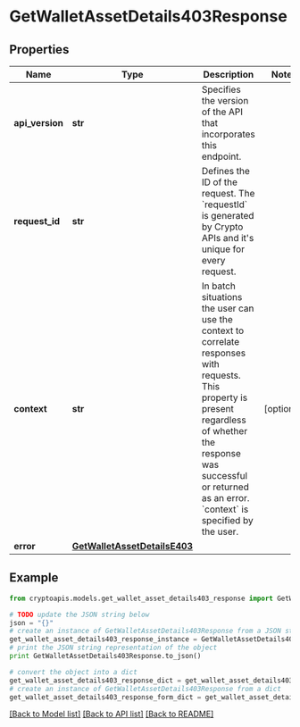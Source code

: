 # GetWalletAssetDetails403Response


## Properties
Name | Type | Description | Notes
------------ | ------------- | ------------- | -------------
**api_version** | **str** | Specifies the version of the API that incorporates this endpoint. | 
**request_id** | **str** | Defines the ID of the request. The &#x60;requestId&#x60; is generated by Crypto APIs and it&#39;s unique for every request. | 
**context** | **str** | In batch situations the user can use the context to correlate responses with requests. This property is present regardless of whether the response was successful or returned as an error. &#x60;context&#x60; is specified by the user. | [optional] 
**error** | [**GetWalletAssetDetailsE403**](GetWalletAssetDetailsE403.md) |  | 

## Example

```python
from cryptoapis.models.get_wallet_asset_details403_response import GetWalletAssetDetails403Response

# TODO update the JSON string below
json = "{}"
# create an instance of GetWalletAssetDetails403Response from a JSON string
get_wallet_asset_details403_response_instance = GetWalletAssetDetails403Response.from_json(json)
# print the JSON string representation of the object
print GetWalletAssetDetails403Response.to_json()

# convert the object into a dict
get_wallet_asset_details403_response_dict = get_wallet_asset_details403_response_instance.to_dict()
# create an instance of GetWalletAssetDetails403Response from a dict
get_wallet_asset_details403_response_form_dict = get_wallet_asset_details403_response.from_dict(get_wallet_asset_details403_response_dict)
```
[[Back to Model list]](../README.md#documentation-for-models) [[Back to API list]](../README.md#documentation-for-api-endpoints) [[Back to README]](../README.md)



